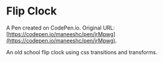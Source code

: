 # Flip Clock

A Pen created on CodePen.io. Original URL: [https://codepen.io/maneeshc/pen/jrMpwg](https://codepen.io/maneeshc/pen/jrMpwg).

An old school flip clock using css transitions and transforms.
